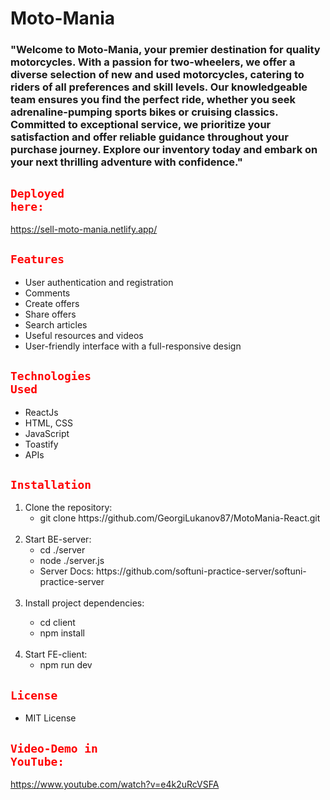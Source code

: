 <h1>Moto-Mania</h1>
<h3>
"Welcome to Moto-Mania, your premier destination for quality motorcycles.
With a passion for two-wheelers, we offer a diverse selection of new and used motorcycles,
catering to riders of all preferences and skill levels. Our knowledgeable team ensures you find the perfect ride,
whether you seek adrenaline-pumping sports bikes or cruising classics. Committed to exceptional service,
we prioritize your satisfaction and offer reliable guidance throughout your purchase journey.
Explore our inventory today and embark on your next thrilling adventure with confidence."
</h3>

## <code style="color : red">Deployed here:</code> 

https://sell-moto-mania.netlify.app/

## <code style="color : red">Features</code>
<ul>
 <li>User authentication and registration</li>
 <li>Comments</li>
 <li>Create offers</li>
 <li>Share offers</li>
 <li>Search articles</li>
 <li>Useful resources and videos</li>
 <li>User-friendly interface with a full-responsive design</li>
</ul>

## <code style="color : red">Technologies Used</code>
<ul>
 <li>ReactJs</li>
 <li>HTML, CSS</li>
 <li>JavaScript</li>
 <li>Toastify</li>
 <li>APIs</li>
</ul>

## <code style="color : red">Installation</code>
<ol>
 <li>Clone the repository:
 <ul>
  <li>git clone https://github.com/GeorgiLukanov87/MotoMania-React.git</li>
 </ul>
 </li>
 <br>
 <li>Start BE-server:
 <ul>
  <li>cd ./server </li>
  <li>node ./server.js </li>
  <li>Server Docs: https://github.com/softuni-practice-server/softuni-practice-server</li>
 </ul>
 </li>
  <br>
 <li>Install project dependencies:</li>
  <ul>
  <li>cd client</li>
  <li>npm install</li>
 </ul>
 </li>
  <br>
 <li>Start FE-client:
  <ul>
  <li>npm run dev</li>
 </ul>
 </li>
</ol>

## <code style="color : red">License</code>
<ul>
 <li>MIT License</li>
</ul>

## <code style="color : red">Video-Demo in YouTube:</code>

https://www.youtube.com/watch?v=e4k2uRcVSFA
